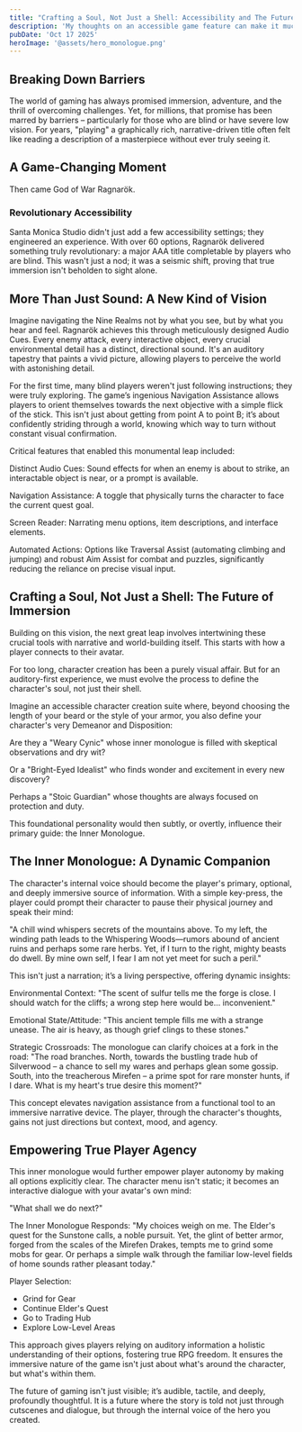 ```yaml
---
title: "Crafting a Soul, Not Just a Shell: Accessibility and The Future of Character Creation"
description: 'My thoughts on an accessible game feature can make it much more immersive'
pubDate: 'Oct 17 2025'
heroImage: '@assets/hero_monologue.png'
---
```


## Breaking Down Barriers
The world of gaming has always promised immersion, adventure, and the thrill of overcoming challenges. Yet, for millions, that promise has been marred by barriers – particularly for those who are blind or have severe low vision. For years, "playing" a graphically rich, narrative-driven title often felt like reading a description of a masterpiece without ever truly seeing it.

## A Game-Changing Moment
Then came God of War Ragnarök.

### Revolutionary Accessibility
Santa Monica Studio didn't just add a few accessibility settings; they engineered an experience. With over 60 options, Ragnarök delivered something truly revolutionary: a major AAA title completable by players who are blind. This wasn't just a nod; it was a seismic shift, proving that true immersion isn't beholden to sight alone.

## More Than Just Sound: A New Kind of Vision
Imagine navigating the Nine Realms not by what you see, but by what you hear and feel. Ragnarök achieves this through meticulously designed Audio Cues. Every enemy attack, every interactive object, every crucial environmental detail has a distinct, directional sound. It's an auditory tapestry that paints a vivid picture, allowing players to perceive the world with astonishing detail.

For the first time, many blind players weren't just following instructions; they were truly exploring. The game’s ingenious Navigation Assistance allows players to orient themselves towards the next objective with a simple flick of the stick. This isn't just about getting from point A to point B; it’s about confidently striding through a world, knowing which way to turn without constant visual confirmation.

Critical features that enabled this monumental leap included:

Distinct Audio Cues: Sound effects for when an enemy is about to strike, an interactable object is near, or a prompt is available.

Navigation Assistance: A toggle that physically turns the character to face the current quest goal.

Screen Reader: Narrating menu options, item descriptions, and interface elements.

Automated Actions: Options like Traversal Assist (automating climbing and jumping) and robust Aim Assist for combat and puzzles, significantly reducing the reliance on precise visual input.

## Crafting a Soul, Not Just a Shell: The Future of Immersion
Building on this vision, the next great leap involves intertwining these crucial tools with narrative and world-building itself. This starts with how a player connects to their avatar.

For too long, character creation has been a purely visual affair. But for an auditory-first experience, we must evolve the process to define the character's soul, not just their shell.

Imagine an accessible character creation suite where, beyond choosing the length of your beard or the style of your armor, you also define your character's very Demeanor and Disposition:

Are they a "Weary Cynic" whose inner monologue is filled with skeptical observations and dry wit?

Or a "Bright-Eyed Idealist" who finds wonder and excitement in every new discovery?

Perhaps a "Stoic Guardian" whose thoughts are always focused on protection and duty.

This foundational personality would then subtly, or overtly, influence their primary guide: the Inner Monologue.

## The Inner Monologue: A Dynamic Companion
The character's internal voice should become the player's primary, optional, and deeply immersive source of information. With a simple key-press, the player could prompt their character to pause their physical journey and speak their mind:

"A chill wind whispers secrets of the mountains above. To my left, the winding path leads to the Whispering Woods—rumors abound of ancient ruins and perhaps some rare herbs. Yet, if I turn to the right, mighty beasts do dwell. By mine own self, I fear I am not yet meet for such a peril."

This isn't just a narration; it’s a living perspective, offering dynamic insights:

Environmental Context: "The scent of sulfur tells me the forge is close. I should watch for the cliffs; a wrong step here would be... inconvenient."

Emotional State/Attitude: "This ancient temple fills me with a strange unease. The air is heavy, as though grief clings to these stones."

Strategic Crossroads: The monologue can clarify choices at a fork in the road: "The road branches. North, towards the bustling trade hub of Silverwood – a chance to sell my wares and perhaps glean some gossip. South, into the treacherous Mirefen – a prime spot for rare monster hunts, if I dare. What is my heart's true desire this moment?"

This concept elevates navigation assistance from a functional tool to an immersive narrative device. The player, through the character's thoughts, gains not just directions but context, mood, and agency.

## Empowering True Player Agency
This inner monologue would further empower player autonomy by making all options explicitly clear. The character menu isn't static; it becomes an interactive dialogue with your avatar's own mind:

"What shall we do next?"

The Inner Monologue Responds: "My choices weigh on me. The Elder's quest for the Sunstone calls, a noble pursuit. Yet, the glint of better armor, forged from the scales of the Mirefen Drakes, tempts me to grind some mobs for gear. Or perhaps a simple walk through the familiar low-level fields of home sounds rather pleasant today."

Player Selection: 
- Grind for Gear 
- Continue Elder's Quest 
- Go to Trading Hub 
- Explore Low-Level Areas

This approach gives players relying on auditory information a holistic understanding of their options, fostering true RPG freedom. It ensures the immersive nature of the game isn't just about what's around the character, but what's within them.

The future of gaming isn't just visible; it’s audible, tactile, and deeply, profoundly thoughtful. It is a future where the story is told not just through cutscenes and dialogue, but through the internal voice of the hero you created.
